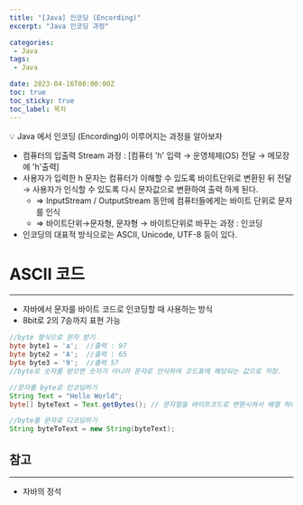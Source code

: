 ```yaml
---
title: "[Java] 인코딩 (Encording)"
excerpt: "Java 인코딩 과정"

categories:
 - Java
tags:
 - Java

date: 2023-04-16T00:00:00Z
toc: true
toc_sticky: true
toc_label: 목차
---
```

<aside>
💡 Java 에서 인코딩 (Encording)이 이루어지는 과정을 알아보자
</aside>

- 컴퓨터의 입출력 Stream 과정 : [컴퓨터 'h' 입력 → 운영체제(OS) 전달 → 메모장에 'h'출력]
- 사용자가 입력한 h 문자는 컴퓨터가 이해할 수 있도록 바이트단위로 변환된 뒤 전달 → 사용자가 인식할 수 있도록 다시 문자값으로 변환하여 출력 하게 된다.
  - ⇒ InputStream / OutputStream 동안에 컴퓨터들에게는 바이트 단위로 문자를 인식
  - ⇒ 바이트단위→문자형, 문자형 → 바이트단위로 바꾸는 과정 : 인코딩
- 인코딩의 대표적 방식으로는 ASCII, Unicode, UTF-8 등이 있다.

# ASCII 코드

---

- 자바에서 문자를 바이트 코드로 인코딩할 때 사용하는 방식
- 8bit로 2의 7승까지 표현 가능

```java
//byte 형식으로 문자 받기
byte byte1 = 'a';  //출력 : 97
byte byte2 = 'A';  //출력 : 65
byte byte3 = '9';  //출력 57
//byte로 숫자를 받으면 숫자가 아니라 문자로 인식하여 코드표에 해당되는 값으로 저장.

//문자를 byte로 인코딩하기
String Text = "Hello World";
byte[] byteText = Text.getBytes(); // 문자열을 바이트코드로 변환시켜서 배열 하나하나에 저장

//byte를 문자로 디코딩하기
String byteToText = new String(byteText);
```

## 참고

---

- 자바의 정석